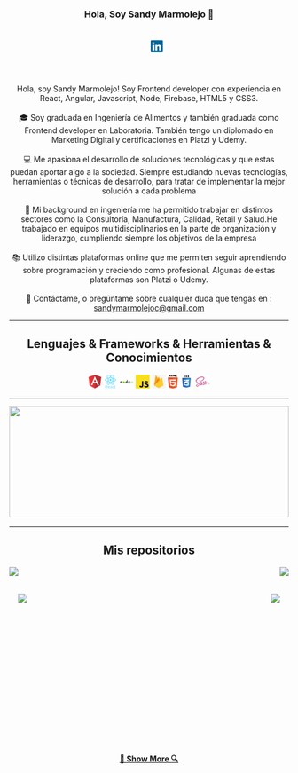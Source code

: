 <h3 align="center">Hola, Soy Sandy Marmolejo 👋</h3>
<h5 align="center">
  <code>
    <a href="https://www.linkedin.com/in/sandy-marmolejo/" title="Mi Linkedin"><img width="22" src="https://github.com/SandyMarmolejo/sandymarmolejo/blob/master/images/linkedin.svg"></a>
</code>

</h5>
<br>
<p align="center">
 Hola, soy Sandy Marmolejo! Soy Frontend developer con experiencia en React, Angular, Javascript, Node, Firebase, HTML5 y CSS3.
  <br>
  <br>
  🎓 Soy graduada en Ingeniería de Alimentos y también graduada como Frontend developer en Laboratoria. También tengo un diplomado en Marketing Digital y certificaciones en Platzi y Udemy. 
  <br>
   <br>
  💻 Me apasiona el desarrollo de soluciones tecnológicas y que estas puedan aportar algo a la sociedad. Siempre estudiando nuevas tecnologías, herramientas o técnicas de desarrollo, para tratar de implementar la mejor solución a cada problema
  <br>
   <br>
  🔬 Mi background en ingeniería me ha permitido trabajar en distintos sectores como la Consultoría, Manufactura, Calidad, Retail y Salud.He trabajado en equipos multidisciplinarios en la parte de organización y liderazgo, cumpliendo siempre los objetivos de la empresa
  <br>
   <br>
  📚 Utilizo distintas plataformas online que me permiten seguir aprendiendo sobre programación y creciendo como profesional. Algunas de estas plataformas son Platzi o Udemy.
  <br>
     <br>
  💬 Contáctame, o pregúntame sobre cualquier duda que tengas en : <a href="mailto:sandymarmolejoc@gmail.com">sandymarmolejoc@gmail.com</a>
</p>

<hr>

<h2 align="center">Lenguajes & Frameworks & Herramientas & Conocimientos</h2>

<p align="center">
 <code><img title="Angular" height="25" src="https://github.com/SandyMarmolejo/sandymarmolejo/blob/master/images/angular.svg"></code>
  <code><img title="React" height="25" src="https://github.com/SandyMarmolejo/sandymarmolejo/blob/master/images/react2.svg"></code>
  <code><img title="Node" height="25" src="https://github.com/SandyMarmolejo/sandymarmolejo/blob/master/images/node.svg"></code>
<code><img title="Javascript" height="25" src="https://github.com/SandyMarmolejo/sandymarmolejo/blob/master/images/javascript.svg"></code>
<code><img title="Firebase" height="25" src="https://github.com/SandyMarmolejo/sandymarmolejo/blob/master/images/firebase.png"></code>
  <code><img title="HTML5" height="25" src="https://github.com/SandyMarmolejo/sandymarmolejo/blob/master/images/html5.svg"></code>
  <code><img title="CSS3" height="25" src="https://github.com/SandyMarmolejo/sandymarmolejo/blob/master/images/css.svg"></code>
  <code><img title="SASS" height="25" src="https://github.com/SandyMarmolejo/sandymarmolejo/blob/master/images/sass.svg"></code>
 
</p>

<hr>

<a href="https://github.com/sandymarmolejo" title="Ir al código"><img width="100%" height="200" src="https://github-readme-stats.vercel.app/api?username=sandymarmolejo&show_icons=true&theme=Gradient"></a>

<hr>

<h2 align="center">Mis repositorios</h2>

<p width="100%" align="center">
  <a align="left" href="https://github.com/sandymarmolejo/LIM012-fe-burger-queen" title="LIM012-fe-burger-queen"><img align="left" height="115" src="https://github-readme-stats.vercel.app/api/pin/?username=sandymarmolejo&repo=LIM012-fe-burger-queen&theme=chartreuse-dark"></a>
  <a align="right" href="https://github.com/sandymarmolejo/LIM012-data-lovers" title="Data Lovers"><img align="right" height="115" src="https://github-readme-stats.vercel.app/api/pin/?username=sandymarmolejo&repo=LIM012-data-lovers&theme=chartreuse-dark"></a>
</p>
<br><br>
<p width="100%" align="center">
  <a align="left" href="https://github.com/sandymarmolejo/LIM012-fe-md-links" title="LIM012-fe-md-links"><img align="left" height="115"  src="https://github-readme-stats.vercel.app/api/pin/?username=sandymarmolejo&repo=LIM012-fe-md-links&theme=chartreuse-dark"></a>
  <a align="right" href="https://github.com/SandyMarmolejo/LIM012-card-validation" title="Card Validation"><img align="right" height="115" src="https://github-readme-stats.vercel.app/api/pin/?username=sandymarmolejo&repo=LIM012-card-validation&theme=chartreuse-dark"></a>
</p>
<br><br>

<br><br><br><br><br><br><br><br><br><br><br><br><br>

<h4 align="center"><a href=https://github.com/sandymarmolejo?tab=repositories" title="Show Repositories">🔎 Show More 🔍</a></h4>

